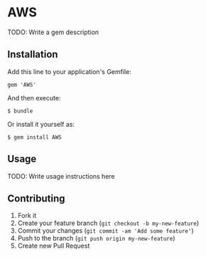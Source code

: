 # AWS

TODO: Write a gem description

## Installation

Add this line to your application's Gemfile:

    gem 'AWS'

And then execute:

    $ bundle

Or install it yourself as:

    $ gem install AWS

## Usage

TODO: Write usage instructions here

## Contributing

1. Fork it
2. Create your feature branch (`git checkout -b my-new-feature`)
3. Commit your changes (`git commit -am 'Add some feature'`)
4. Push to the branch (`git push origin my-new-feature`)
5. Create new Pull Request

